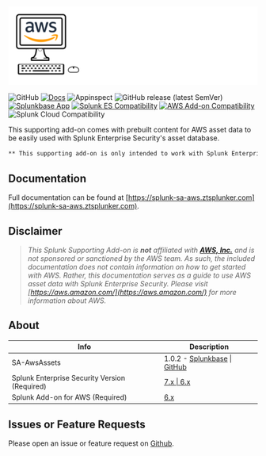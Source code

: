 [![SA-AwsAssets](./docs/assets/sa-aws-logo-lighttxt.svg)](https://splunk-sa-aws.ztsplunker.com)

![GitHub](https://img.shields.io/github/license/zachchristensen28/SA-AwsAssets)
[![Docs](https://github.com/ZachChristensen28/SA-AwsAssets/actions/workflows/docs.yml/badge.svg)](https://splunk-sa-aws.ztsplunker.com)
![Appinspect](https://github.com/ZachChristensen28/SA-AwsAssets/actions/workflows/appinspect.yml/badge.svg)
![GitHub release (latest SemVer)](https://img.shields.io/github/v/release/ZachChristensen28/SA-AwsAssets)
[![Splunkbase App](https://img.shields.io/badge/Splunkbase-SA--AwsAssets-blue)](https://splunkbase.splunk.com/app/6660/)
[![Splunk ES Compatibility](https://img.shields.io/badge/Splunk%20ES%20Compatibility-7.x%20|%206.x-success)](https://splunkbase.splunk.com/app/263)
[![AWS Add-on Compatibility](https://img.shields.io/badge/AWS%20Addon%20Compatibility-6.x-success)](https://splunkbase.splunk.com/app/1876)
![Splunk Cloud Compatibility](https://img.shields.io/badge/Splunk%20Cloud%20Ready-Victoria%20|%20Classic-informational?logo=splunk)

This supporting add-on comes with prebuilt content for AWS asset data to be easily used with Splunk Enterprise Security's asset database.

```markdown
** This supporting add-on is only intended to work with Splunk Enterprise Security deployments **
```

## Documentation

Full documentation can be found at [https://splunk-sa-aws.ztsplunker.com](https://splunk-sa-aws.ztsplunker.com).

## Disclaimer

> *This Splunk Supporting Add-on is __not__ affiliated with [__AWS, Inc.__](https://aws.amazon.com/) and is not sponsored or sanctioned by the AWS team. As such, the included documentation does not contain information on how to get started with AWS. Rather, this documentation serves as a guide to use AWS asset data with Splunk Enterprise Security. Please visit [https://aws.amazon.com/](https://aws.amazon.com/) for more information about AWS.*

## About

Info | Description
------|----------
SA-AwsAssets | 1.0.2 - [Splunkbase](https://splunkbase.splunk.com/app/6660/) \| [GitHub](https://github.com/ZachChristensen28/SA-AwsAssets)
Splunk Enterprise Security Version (Required) | [7.x \| 6.x](https://splunkbase.splunk.com/app/263)
Splunk Add-on for AWS (Required) | [6.x](https://splunkbase.splunk.com/app/1876)

## Issues or Feature Requests

Please open an issue or feature request on [Github](https://github.com/ZachChristensen28/SA-AwsAssets/issues).
